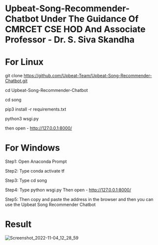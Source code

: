 # Upbeat-Song-Recommender-Chatbot Under The Guidance Of CMRCET CSE HOD And Associate Professor - Dr. S. Siva Skandha

# For Linux


git clone https://github.com/Upbeat-Team/Upbeat-Song-Recommender-Chatbot.git


cd Upbeat-Song-Recommender-Chatbot


cd song


pip3 install -r requirements.txt 


python3 wsgi.py 



then open - http://127.0.0.1:8000/






# For Windows


Step1: Open Anaconda Prompt

Step2: Type conda activate tf

Step3: Type cd song

Step4: Type python wsgi.py
       Then open - http://127.0.0.1:8000/

Step5: Then copy and paste the address in the browser and then you can use the Upbeat Song Recommender Chatbot


# Result 
![Screenshot_2022-11-04_12_28_59](https://user-images.githubusercontent.com/117508784/200157272-9ccf1fab-7eec-4433-abc3-efe510c84093.png)


